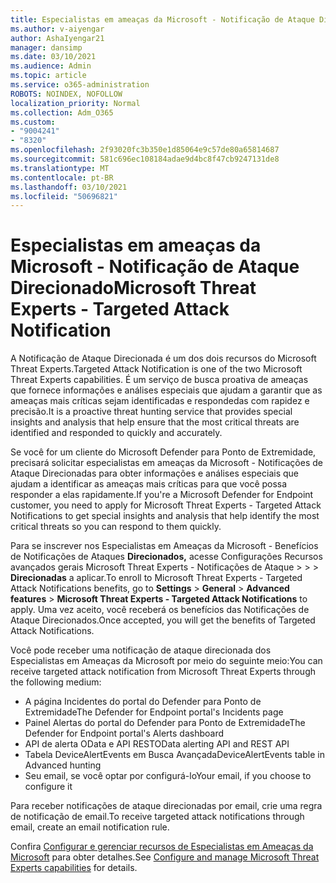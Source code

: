 ```yaml
---
title: Especialistas em ameaças da Microsoft - Notificação de Ataque Direcionado
ms.author: v-aiyengar
author: AshaIyengar21
manager: dansimp
ms.date: 03/10/2021
ms.audience: Admin
ms.topic: article
ms.service: o365-administration
ROBOTS: NOINDEX, NOFOLLOW
localization_priority: Normal
ms.collection: Adm_O365
ms.custom:
- "9004241"
- "8320"
ms.openlocfilehash: 2f93020fc3b350e1d85064e9c57de80a65814687
ms.sourcegitcommit: 581c696ec108184adae9d4bc8f47cb9247131de8
ms.translationtype: MT
ms.contentlocale: pt-BR
ms.lasthandoff: 03/10/2021
ms.locfileid: "50696821"
---
```

# <a name="microsoft-threat-experts---targeted-attack-notification"></a><span data-ttu-id="98461-102">Especialistas em ameaças da Microsoft - Notificação de Ataque Direcionado</span><span class="sxs-lookup"><span data-stu-id="98461-102">Microsoft Threat Experts - Targeted Attack Notification</span></span>

<span data-ttu-id="98461-103">A Notificação de Ataque Direcionada é um dos dois recursos do Microsoft Threat Experts.</span><span class="sxs-lookup"><span data-stu-id="98461-103">Targeted Attack Notification is one of the two Microsoft Threat Experts capabilities.</span></span> <span data-ttu-id="98461-104">É um serviço de busca proativa de ameaças que fornece informações e análises especiais que ajudam a garantir que as ameaças mais críticas sejam identificadas e respondedas com rapidez e precisão.</span><span class="sxs-lookup"><span data-stu-id="98461-104">It is a proactive threat hunting service that provides special insights and analysis that help ensure that the most critical threats are identified and responded to quickly and accurately.</span></span>

<span data-ttu-id="98461-105">Se você for um cliente do Microsoft Defender para Ponto de Extremidade, precisará solicitar especialistas em ameaças da Microsoft - Notificações de Ataque Direcionadas para obter informações e análises especiais que ajudam a identificar as ameaças mais críticas para que você possa responder a elas rapidamente.</span><span class="sxs-lookup"><span data-stu-id="98461-105">If you're a Microsoft Defender for Endpoint customer, you need to apply for Microsoft Threat Experts - Targeted Attack Notifications to get special insights and analysis that help identify the most critical threats so you can respond to them quickly.</span></span>

<span data-ttu-id="98461-106">Para se inscrever nos Especialistas em Ameaças da Microsoft - Benefícios de Notificações de Ataques **Direcionados,** acesse Configurações Recursos avançados gerais Microsoft Threat Experts - Notificações de Ataque  >    >    >  **Direcionadas** a aplicar.</span><span class="sxs-lookup"><span data-stu-id="98461-106">To enroll to Microsoft Threat Experts - Targeted Attack Notifications benefits, go to **Settings** > **General** > **Advanced features** > **Microsoft Threat Experts - Targeted Attack Notifications** to apply.</span></span> <span data-ttu-id="98461-107">Uma vez aceito, você receberá os benefícios das Notificações de Ataque Direcionados.</span><span class="sxs-lookup"><span data-stu-id="98461-107">Once accepted, you will get the benefits of Targeted Attack Notifications.</span></span>

<span data-ttu-id="98461-108">Você pode receber uma notificação de ataque direcionada dos Especialistas em Ameaças da Microsoft por meio do seguinte meio:</span><span class="sxs-lookup"><span data-stu-id="98461-108">You can receive targeted attack notification from Microsoft Threat Experts through the following medium:</span></span>

- <span data-ttu-id="98461-109">A página Incidentes do portal do Defender para Ponto de Extremidade</span><span class="sxs-lookup"><span data-stu-id="98461-109">The Defender for Endpoint portal's Incidents page</span></span>
- <span data-ttu-id="98461-110">Painel Alertas do portal do Defender para Ponto de Extremidade</span><span class="sxs-lookup"><span data-stu-id="98461-110">The Defender for Endpoint portal's Alerts dashboard</span></span>
- <span data-ttu-id="98461-111">API de alerta OData e API REST</span><span class="sxs-lookup"><span data-stu-id="98461-111">OData alerting API and REST API</span></span>
- <span data-ttu-id="98461-112">Tabela DeviceAlertEvents em Busca Avançada</span><span class="sxs-lookup"><span data-stu-id="98461-112">DeviceAlertEvents table in Advanced hunting</span></span>
- <span data-ttu-id="98461-113">Seu email, se você optar por configurá-lo</span><span class="sxs-lookup"><span data-stu-id="98461-113">Your email, if you choose to configure it</span></span>

<span data-ttu-id="98461-114">Para receber notificações de ataque direcionadas por email, crie uma regra de notificação de email.</span><span class="sxs-lookup"><span data-stu-id="98461-114">To receive targeted attack notifications through email, create an email notification rule.</span></span> 

<span data-ttu-id="98461-115">Confira [Configurar e gerenciar recursos de Especialistas em Ameaças da Microsoft](https://docs.microsoft.com/windows/security/threat-protection/microsoft-defender-atp/configure-microsoft-threat-experts) para obter detalhes.</span><span class="sxs-lookup"><span data-stu-id="98461-115">See [Configure and manage Microsoft Threat Experts capabilities](https://docs.microsoft.com/windows/security/threat-protection/microsoft-defender-atp/configure-microsoft-threat-experts) for details.</span></span>
